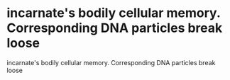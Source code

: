 # incarnate's bodily cellular memory. Corresponding DNA particles break loose

incarnate's bodily cellular memory. Corresponding DNA particles break loose